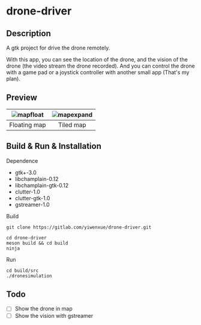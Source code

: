 # drone-driver

## Description

A gtk project for drive the drone remotely.

With this app, you can see the location of the drone, and the vision of the drone (the video stream the drone recorded). And you can control the drone with a game pad or a joystick controller with another small app (That's my plan). 

## Preview

| ![mapfloat](/home/yiwen/program/gtk_project/dronesimulation/mapfloat.png) | ![mapexpand](/home/yiwen/program/gtk_project/dronesimulation/mapexpand.png) |
| :----------------------------------------------------------: | :----------------------------------------------------------: |
|                         Floating map                         |                          Tiled map                           |

## Build & Run & Installation

Dependence

- gtk+-3.0
- libchamplain-0.12
- libchamplain-gtk-0.12
- clutter-1.0
- clutter-gtk-1.0
- gstreamer-1.0

Build

```shell
git clone https://gitlab.com/yiwenxue/drone-driver.git

cd drone-driver
meson build && cd build
ninja 
```

Run

```shell
cd build/src
./dronesimulation
```

## Todo

- [ ] Show the drone in map
- [ ] Show the vision with gstreamer 